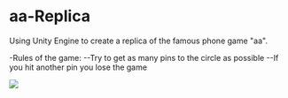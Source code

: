 # aa-Replica

Using Unity Engine to create a replica of the famous phone game "aa".

-Rules of the game:
--Try to get as many pins to the circle as possible
--If you hit another pin you lose the game

<img src = "https://media.giphy.com/media/FZLUdjW7lgqX2gNQcz/giphy.gif"/>
